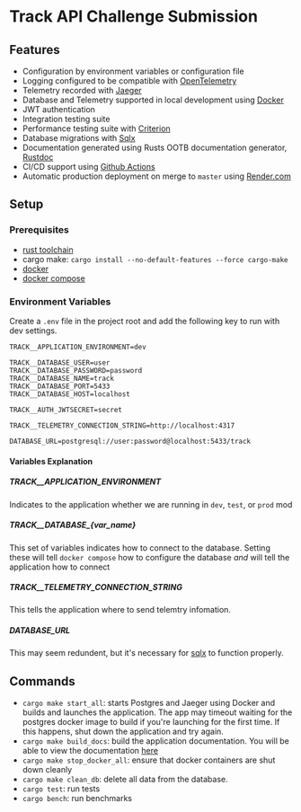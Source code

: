 # Track API Challenge Submission

## Features

* Configuration by environment variables or configuration file
* Logging configured to be compatible with [OpenTelemetry](https://opentelemetry.io/)
* Telemetry recorded with [Jaeger](https://www.jaegertracing.io/)
* Database and Telemetry supported in local development using [Docker](https://www.docker.com/)
* JWT authentication
* Integration testing suite
* Performance testing suite with [Criterion](https://docs.rs/criterion/latest/criterion/)
* Database migrations with [Sqlx](https://docs.rs/sqlx/latest/sqlx/)
* Documentation generated using Rusts OOTB documentation generator, [Rustdoc](https://doc.rust-lang.org/rustdoc/what-is-rustdoc.html)
* CI/CD support using [Github Actions](https://github.com/features/actions)
* Automatic production deployment on merge to `master` using [Render.com](https://render.com/)

## Setup

### Prerequisites

* [rust toolchain](https://www.rust-lang.org/tools/install)
* cargo make: `cargo install --no-default-features --force cargo-make`
* [docker](https://docs.docker.com/engine/install/)
* [docker compose](https://docs.docker.com/compose/install/)

### Environment Variables

Create a `.env` file in the project root and add the following key to run with dev settings.

```
TRACK__APPLICATION_ENVIRONMENT=dev

TRACK__DATABASE_USER=user
TRACK__DATABASE_PASSWORD=password
TRACK__DATABASE_NAME=track
TRACK__DATABASE_PORT=5433
TRACK__DATABASE_HOST=localhost

TRACK__AUTH_JWTSECRET=secret

TRACK__TELEMETRY_CONNECTION_STRING=http://localhost:4317

DATABASE_URL=postgresql://user:password@localhost:5433/track
```

#### Variables Explanation

##### TRACK__APPLICATION_ENVIRONMENT

Indicates to the application whether we are running in `dev`, `test`, or `prod` mod

##### TRACK__DATABASE_{var_name}

This set of variables indicates how to connect to the database. Setting these will
tell `docker compose` how to configure the database _and_ will tell the application
how to connect

##### TRACK__TELEMETRY_CONNECTION_STRING

This tells the application where to send telemtry infomation.

##### DATABASE_URL

This may seem redundent, but it's necessary for [sqlx](https://github.com/launchbadge/sqlx/blob/main/README.md) to function properly.

## Commands

* `cargo make start_all`: starts Postgres and Jaeger using Docker and builds and launches the application. The app may timeout waiting for the postgres docker image to build if you're launching for the first time. If this happens, shut down the application and try again.
* `cargo make build_docs`: build the application documentation. You will be able to view the documentation [here](./target/doc/rush_data_server_bin/index.html)
* `cargo make stop_docker_all`: ensure that docker containers are shut down cleanly
* `cargo make clean_db`: delete all data from the database.
* `cargo test`: run tests
* `cargo bench`: run benchmarks